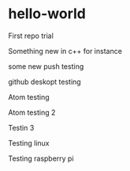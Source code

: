 # hello-world
First repo trial


Something new in c++ for instance

some new push testing

github deskopt testing

Atom testing

Atom testing 2


Testin 3

Testing linux

Testing raspberry pi

